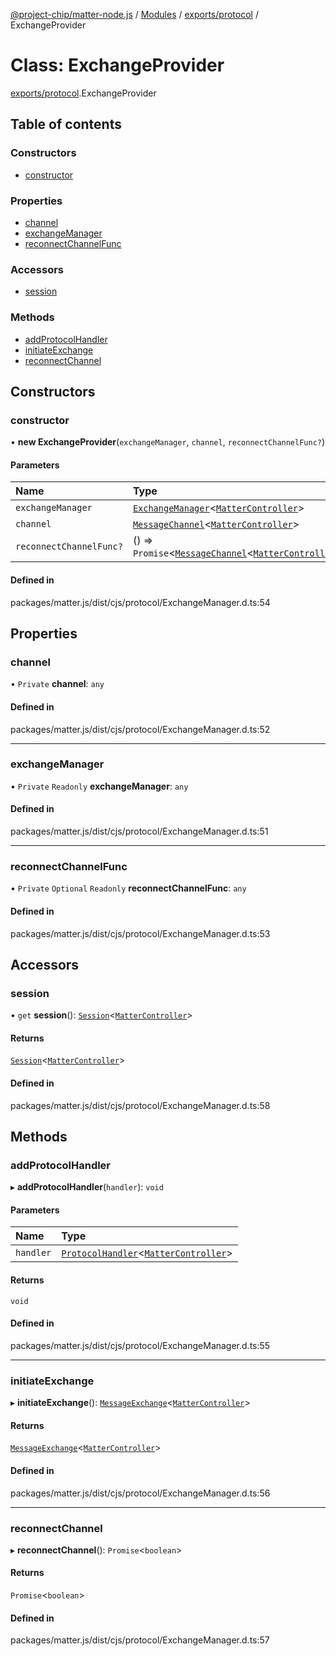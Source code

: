 [@project-chip/matter-node.js](../README.md) / [Modules](../modules.md) / [exports/protocol](../modules/exports_protocol.md) / ExchangeProvider

# Class: ExchangeProvider

[exports/protocol](../modules/exports_protocol.md).ExchangeProvider

## Table of contents

### Constructors

- [constructor](exports_protocol.ExchangeProvider.md#constructor)

### Properties

- [channel](exports_protocol.ExchangeProvider.md#channel)
- [exchangeManager](exports_protocol.ExchangeProvider.md#exchangemanager)
- [reconnectChannelFunc](exports_protocol.ExchangeProvider.md#reconnectchannelfunc)

### Accessors

- [session](exports_protocol.ExchangeProvider.md#session)

### Methods

- [addProtocolHandler](exports_protocol.ExchangeProvider.md#addprotocolhandler)
- [initiateExchange](exports_protocol.ExchangeProvider.md#initiateexchange)
- [reconnectChannel](exports_protocol.ExchangeProvider.md#reconnectchannel)

## Constructors

### constructor

• **new ExchangeProvider**(`exchangeManager`, `channel`, `reconnectChannelFunc?`)

#### Parameters

| Name | Type |
| :------ | :------ |
| `exchangeManager` | [`ExchangeManager`](exports_protocol.ExchangeManager.md)<[`MatterController`](export._internal_.MatterController.md)\> |
| `channel` | [`MessageChannel`](exports_protocol.MessageChannel.md)<[`MatterController`](export._internal_.MatterController.md)\> |
| `reconnectChannelFunc?` | () => `Promise`<[`MessageChannel`](exports_protocol.MessageChannel.md)<[`MatterController`](export._internal_.MatterController.md)\>\> |

#### Defined in

packages/matter.js/dist/cjs/protocol/ExchangeManager.d.ts:54

## Properties

### channel

• `Private` **channel**: `any`

#### Defined in

packages/matter.js/dist/cjs/protocol/ExchangeManager.d.ts:52

___

### exchangeManager

• `Private` `Readonly` **exchangeManager**: `any`

#### Defined in

packages/matter.js/dist/cjs/protocol/ExchangeManager.d.ts:51

___

### reconnectChannelFunc

• `Private` `Optional` `Readonly` **reconnectChannelFunc**: `any`

#### Defined in

packages/matter.js/dist/cjs/protocol/ExchangeManager.d.ts:53

## Accessors

### session

• `get` **session**(): [`Session`](../interfaces/exports_session.Session.md)<[`MatterController`](export._internal_.MatterController.md)\>

#### Returns

[`Session`](../interfaces/exports_session.Session.md)<[`MatterController`](export._internal_.MatterController.md)\>

#### Defined in

packages/matter.js/dist/cjs/protocol/ExchangeManager.d.ts:58

## Methods

### addProtocolHandler

▸ **addProtocolHandler**(`handler`): `void`

#### Parameters

| Name | Type |
| :------ | :------ |
| `handler` | [`ProtocolHandler`](../interfaces/exports_protocol.ProtocolHandler.md)<[`MatterController`](export._internal_.MatterController.md)\> |

#### Returns

`void`

#### Defined in

packages/matter.js/dist/cjs/protocol/ExchangeManager.d.ts:55

___

### initiateExchange

▸ **initiateExchange**(): [`MessageExchange`](exports_protocol.MessageExchange.md)<[`MatterController`](export._internal_.MatterController.md)\>

#### Returns

[`MessageExchange`](exports_protocol.MessageExchange.md)<[`MatterController`](export._internal_.MatterController.md)\>

#### Defined in

packages/matter.js/dist/cjs/protocol/ExchangeManager.d.ts:56

___

### reconnectChannel

▸ **reconnectChannel**(): `Promise`<`boolean`\>

#### Returns

`Promise`<`boolean`\>

#### Defined in

packages/matter.js/dist/cjs/protocol/ExchangeManager.d.ts:57
